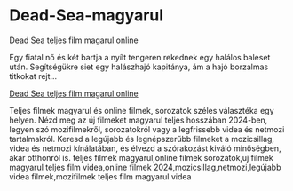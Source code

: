 # Dead-Sea-magyarul
Dead Sea teljes film magarul online

Egy fiatal nő és két bartja a nyílt tengeren rekednek egy halálos baleset után. Segítségükre siet egy halászhajó kapitánya, ám a hajó borzalmas titkokat rejt…

<a href="https://teljesfilmekmagyarul.com/film/dead-sea"> Dead Sea teljes film magarul online </a>

Teljes filmek magyarul és online filmek, sorozatok széles választéka egy helyen. Nézd meg az új filmeket magyarul teljes hosszában 2024-ben, legyen szó mozifilmekről, sorozatokról vagy a legfrissebb videa és netmozi tartalmakról. Keresd a legújabb és legnépszerűbb filmeket a mozicsillag, videa és netmozi kínálatában, és élvezd a szórakozást kiváló minőségben, akár otthonról is.
teljes filmek magyarul,online filmek sorozatok,uj filmek magyarul teljes film videa,online filmek 2024,mozicsillag,netmozi,legújabb videa filmek,mozifilmek teljes film magyarul videa
